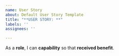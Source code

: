 ```yaml
---
name: User Story
about: Default User Story Template
title: "**USER STORY: **"
labels: ''
assignees: ''

---
```


As a **role**, I can **capability** so that **received benefit**.
